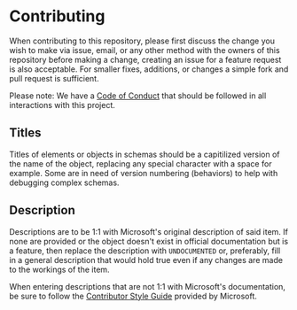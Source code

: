 # Contributing

When contributing to this repository, please first discuss the change you wish to make via issue, email, or any other method with the owners of this repository before making a
change, creating an issue for a feature request is also acceptable. For smaller fixes, additions, or changes a simple fork and pull request is sufficient.

Please note: We have a [Code of Conduct](CODE_OF_CONDUCT.md) that should be followed in all interactions with this project.

## Titles

Titles of elements or objects in schemas should be a capitilized version of the name of the object, replacing any special character with a space for example. Some are in need
of version numbering (behaviors) to help with debugging complex schemas.

## Description

Descriptions are to be 1:1 with Microsoft's original description of said item. If none are provided or the object doesn't exist in official documentation but is a feature, then
replace the description with `UNDOCUMENTED` or, preferably, fill in a general description that would hold true even if any changes are made to the workings of the item.

When entering descriptions that are not 1:1 with Microsoft's documentation, be sure to follow the
[Contributor Style Guide](https://learn.microsoft.com/en-us/minecraft/creator/documents/styleguide?view=minecraft-bedrock-stable) provided by Microsoft.